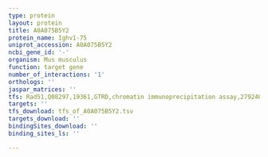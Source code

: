 ```yaml
---
type: protein
layout: protein
title: A0A075B5Y2
protein_name: Ighv1-75
uniprot_accession: A0A075B5Y2
ncbi_gene_id: '-'
organism: Mus musculus
function: target gene
number_of_interactions: '1'
orthologs: ''
jaspar_matrices: ''
tfs: Rad51,Q08297,19361,GTRD,chromatin immunoprecipitation assay,27924024%5Buid%5D,No
targets: ''
tfs_download: tfs_of_A0A075B5Y2.tsv
targets_download: ''
bindingSites_download: ''
binding_sites_ls: ''

---
```

